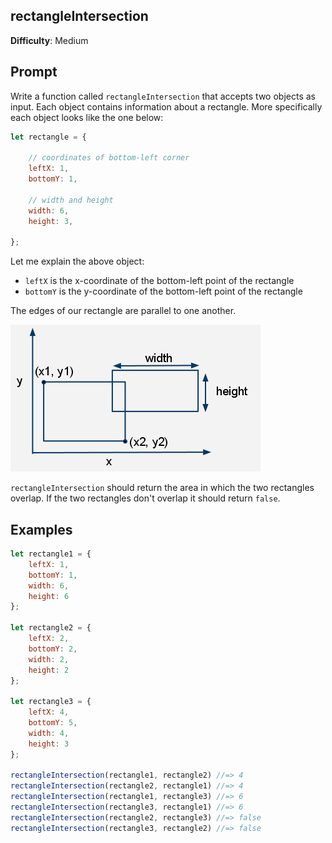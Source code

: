 ## rectangleIntersection

**Difficulty**: Medium

## Prompt 

Write a function called `rectangleIntersection` that accepts two objects as input. Each object contains information about a rectangle. More specifically each object looks like the one below: 

```js
let rectangle = {

    // coordinates of bottom-left corner
    leftX: 1,
    bottomY: 1,

    // width and height
    width: 6,
    height: 3,

};
```

Let me explain the above object: 

* `leftX` is the x-coordinate of the bottom-left point of the rectangle
* `bottomY` is the y-coordinate of the bottom-left point of the rectangle

The edges of our rectangle are parallel to one another.

![rects](intersecting-rectangles.png)

`rectangleIntersection` should return the area in which the two rectangles overlap. If the two rectangles don't overlap it should return `false`.

## Examples

```js
let rectangle1 = {
    leftX: 1, 
    bottomY: 1, 
    width: 6,
    height: 6
};

let rectangle2 = {
    leftX: 2, 
    bottomY: 2, 
    width: 2,
    height: 2
};

let rectangle3 = {
    leftX: 4, 
    bottomY: 5, 
    width: 4,
    height: 3
};

rectangleIntersection(rectangle1, rectangle2) //=> 4
rectangleIntersection(rectangle2, rectangle1) //=> 4
rectangleIntersection(rectangle1, rectangle3) //=> 6
rectangleIntersection(rectangle3, rectangle1) //=> 6
rectangleIntersection(rectangle2, rectangle3) //=> false
rectangleIntersection(rectangle3, rectangle2) //=> false
```
